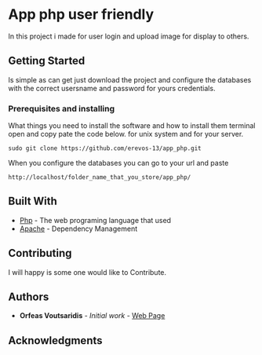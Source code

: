 # App php user friendly 

In this project i made for user login and upload image for display to others.

## Getting Started

Is simple as can get just download the project and configure the databases with the correct usersname and password for yours 
credentials.

### Prerequisites and installing

What things you need to install the software and how to install them terminal open and copy pate the code below.
for unix system and for your server.

```
sudo git clone https://github.com/erevos-13/app_php.git
```

When you configure the databases you can go to your url and paste

```
http://localhost/folder_name_that_you_store/app_php/
```


## Built With

* [Php](https://secure.php.net/) - The web programing language that used
* [Apache](https://www.apache.org/) - Dependency Management


## Contributing

I will happy is some one would like to Contribute.



## Authors

* **Orfeas Voutsaridis** - *Initial work* - [Web Page](https://github.com/erevos-13)





## Acknowledgments


